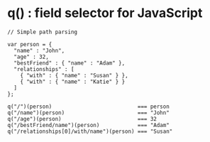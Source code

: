 
# q() : field selector for JavaScript

	// Simple path parsing
	
    var person = {
      "name" : "John",
      "age" : 32,
      "bestFriend" : { "name" : "Adam" },
      "relationships" : [
        { "with" : { "name" : "Susan" } },
        { "with" : { "name" : "Katie" } }
      ]
    };
    
    q("/")(person)                           === person
    q("/name")(person)                       === "John"
    q("/age")(person)                        === 32
    q("/bestFriend/name")(person)            === "Adam"
    q("/relationships[0]/with/name")(person) === "Susan"
    